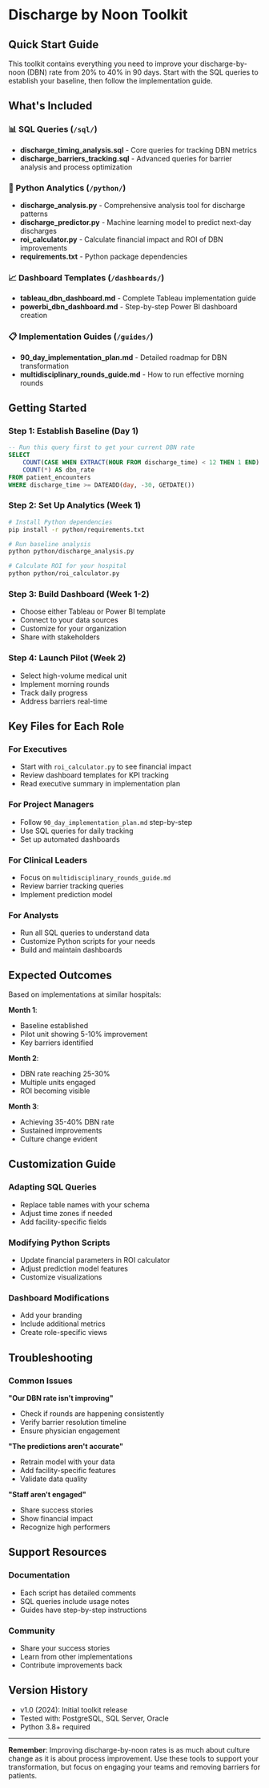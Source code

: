 # Discharge by Noon Toolkit

## Quick Start Guide

This toolkit contains everything you need to improve your discharge-by-noon (DBN) rate from 20% to 40% in 90 days. Start with the SQL queries to establish your baseline, then follow the implementation guide.

## What's Included

### 📊 SQL Queries (`/sql/`)
- **discharge_timing_analysis.sql** - Core queries for tracking DBN metrics
- **discharge_barriers_tracking.sql** - Advanced queries for barrier analysis and process optimization

### 🐍 Python Analytics (`/python/`)
- **discharge_analysis.py** - Comprehensive analysis tool for discharge patterns
- **discharge_predictor.py** - Machine learning model to predict next-day discharges
- **roi_calculator.py** - Calculate financial impact and ROI of DBN improvements
- **requirements.txt** - Python package dependencies

### 📈 Dashboard Templates (`/dashboards/`)
- **tableau_dbn_dashboard.md** - Complete Tableau implementation guide
- **powerbi_dbn_dashboard.md** - Step-by-step Power BI dashboard creation

### 📋 Implementation Guides (`/guides/`)
- **90_day_implementation_plan.md** - Detailed roadmap for DBN transformation
- **multidisciplinary_rounds_guide.md** - How to run effective morning rounds

## Getting Started

### Step 1: Establish Baseline (Day 1)
```sql
-- Run this query first to get your current DBN rate
SELECT 
    COUNT(CASE WHEN EXTRACT(HOUR FROM discharge_time) < 12 THEN 1 END) * 100.0 / 
    COUNT(*) AS dbn_rate
FROM patient_encounters
WHERE discharge_time >= DATEADD(day, -30, GETDATE())
```

### Step 2: Set Up Analytics (Week 1)
```bash
# Install Python dependencies
pip install -r python/requirements.txt

# Run baseline analysis
python python/discharge_analysis.py

# Calculate ROI for your hospital
python python/roi_calculator.py
```

### Step 3: Build Dashboard (Week 1-2)
- Choose either Tableau or Power BI template
- Connect to your data sources
- Customize for your organization
- Share with stakeholders

### Step 4: Launch Pilot (Week 2)
- Select high-volume medical unit
- Implement morning rounds
- Track daily progress
- Address barriers real-time

## Key Files for Each Role

### For Executives
- Start with `roi_calculator.py` to see financial impact
- Review dashboard templates for KPI tracking
- Read executive summary in implementation plan

### For Project Managers  
- Follow `90_day_implementation_plan.md` step-by-step
- Use SQL queries for daily tracking
- Set up automated dashboards

### For Clinical Leaders
- Focus on `multidisciplinary_rounds_guide.md`
- Review barrier tracking queries
- Implement prediction model

### For Analysts
- Run all SQL queries to understand data
- Customize Python scripts for your needs
- Build and maintain dashboards

## Expected Outcomes

Based on implementations at similar hospitals:

**Month 1**: 
- Baseline established
- Pilot unit showing 5-10% improvement
- Key barriers identified

**Month 2**:
- DBN rate reaching 25-30%
- Multiple units engaged
- ROI becoming visible

**Month 3**:
- Achieving 35-40% DBN rate
- Sustained improvements
- Culture change evident

## Customization Guide

### Adapting SQL Queries
- Replace table names with your schema
- Adjust time zones if needed
- Add facility-specific fields

### Modifying Python Scripts
- Update financial parameters in ROI calculator
- Adjust prediction model features
- Customize visualizations

### Dashboard Modifications
- Add your branding
- Include additional metrics
- Create role-specific views

## Troubleshooting

### Common Issues

**"Our DBN rate isn't improving"**
- Check if rounds are happening consistently
- Verify barrier resolution timeline
- Ensure physician engagement

**"The predictions aren't accurate"**
- Retrain model with your data
- Add facility-specific features
- Validate data quality

**"Staff aren't engaged"**
- Share success stories
- Show financial impact
- Recognize high performers

## Support Resources

### Documentation
- Each script has detailed comments
- SQL queries include usage notes
- Guides have step-by-step instructions

### Community
- Share your success stories
- Learn from other implementations
- Contribute improvements back

## Version History
- v1.0 (2024): Initial toolkit release
- Tested with: PostgreSQL, SQL Server, Oracle
- Python 3.8+ required

---

**Remember**: Improving discharge-by-noon rates is as much about culture change as it is about process improvement. Use these tools to support your transformation, but focus on engaging your teams and removing barriers for patients.